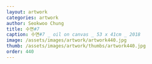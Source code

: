 ```yaml
---
layout: artwork
categories: artwork
author: Seokwoo Chung
title: 수면#7
caption: 수면#7 _ oil on canvas _ 53 x 41cm _ 2018
image: /assets/images/artwork/artwork440.jpg
thumb: /assets/images/artwork/thumbs/artwork440.jpg
order: 440
---
```

